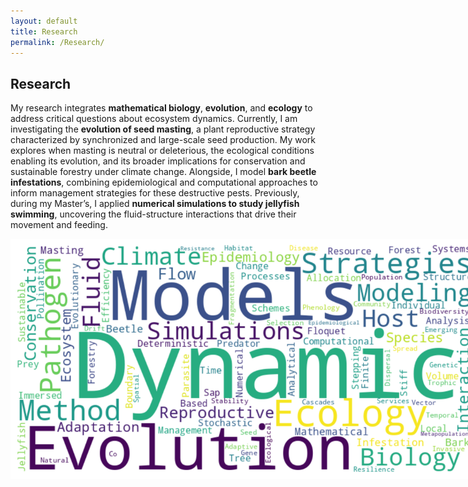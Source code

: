 ```yaml
---
layout: default
title: Research
permalink: /Research/
---
```


## Research

My research integrates **mathematical biology**, **evolution**, and **ecology** to address critical questions about ecosystem dynamics. Currently, I am investigating the **evolution of seed masting**, a plant reproductive strategy characterized by synchronized and large-scale seed production. My work explores when masting is neutral or deleterious, the ecological conditions enabling its evolution, and its broader implications for conservation and sustainable forestry under climate change. Alongside, I model **bark beetle infestations**, combining epidemiological and computational approaches to inform management strategies for these destructive pests. Previously, during my Master’s, I applied **numerical simulations to study jellyfish swimming**, uncovering the fluid-structure interactions that drive their movement and feeding.

<div align="center">
<img src="/intrests.png" alt="intrests" style="max-width: 750px; margin-bottom: 20px;">
</div>
